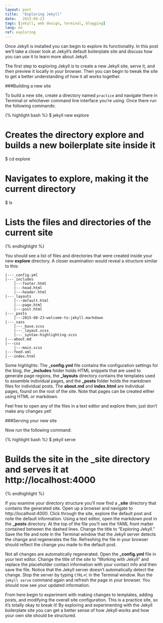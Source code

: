 ```yaml
---
layout: post
title:  "Exploring Jekyll"
date:   2015-04-23
tags: [jekyll, web design, terminal, blogging]
lang: en
ref: exploring
---
```

Once Jekyll is installed you can begin to explore its functionality. In this post we’ll take a closer look at Jekyll’s default boilerplate site and discuss how you can use it to learn more about Jekyll.

The first step to exploring Jekyll is to create a new Jekyll site, serve it, and then preview it locally in your browser. Then you can begin to tweak the site to get a better understanding of how it all works together. 

###Building a new site

To build a new site, create a directory named `practice` and navigate there in Terminal or whichever command line interface you’re using. Once there run the following commands:

{% highlight bash %}
$ jekyll new explore
# Creates the directory explore and builds a new boilerplate site inside it

$ cd explore
# Navigates to explore, making it the current directory

$ ls
# Lists the files and directories of the current site
{% endhighlight %}

You should see a list of files and directories that were created inside your new **explore** directory. A closer examination would reveal a structure similar to this:

~~~~~~~
|---_config.yml
|---_includes
    |---footer.html
    |---head.html
    |---header.html
|---_layouts
    |---default.html
    |---page.html
    |---post.html
|---_posts
    |---2015-08-23-welcome-to-jekyll.markdown
|---_sass
    |---_base.scss
    |---_layout.scss
    |---_syntax-highlighting.scss
|---about.md
|---css
    |---main.scss
|---feed.xml
|---index.html
~~~~~~~

Some highlights: The **_config.yml** file contains the configuration settings for the blog, the **_includes** folder holds HTML snippets that are used to generate page regions, the **_layouts** directory contains the templates used to assemble individual pages, and the **_posts** folder holds the markdown files for individual posts. The **about.md** and **index.html** are individual pages, found on the root of the site. Note that pages can be created either using HTML or markdown. 

Feel free to open any of the files in a text editor and explore them; just don’t make any changes yet! 

###Serving your new site

Now run the following command:

{% highlight bash %}
$ jekyll serve
# Builds the site in the _site directory and serves it at http://localhost:4000
{% endhighlight %}

If you examine your directory structure you’ll now find a **_site** directory that contains the generated site. Open up a browser and navigate to http://localhost:4000. Click through the site, explore the default post and note the default information. Using a text editor, open the markdown post in the **_posts** directory. At the top of the file you’ll see the YAML front matter contained between the dashed lines. Change the title to “Exploring Jekyll.” Save the file and note in the Terminal window that the Jekyll server detects the change and regenerates the file. Refreshing the file in your browser should reflect the change you made to the default post. 

Not all changes are automatically regenerated. Open the **_config.yml** file in your text editor. Change the title of the site to “Working with Jekyll” and replace the placeholder contact information with your contact info and then save the file. Notice that the Jekyll server doesn’t automatically detect the change. Stop the server by typing `CTRL+C` in the Terminal window. Run the `jekyll serve` command again and refresh the page in your browser. You should now see your updated information.

From here begin to experiment with making changes to templates, adding posts, and modifying the overall site configuration. This is a practice site, so it’s totally okay to break it! By exploring and experimenting with the Jekyll boilerplate site you can get a better sense of how Jekyll works and how your own site should be structured.


